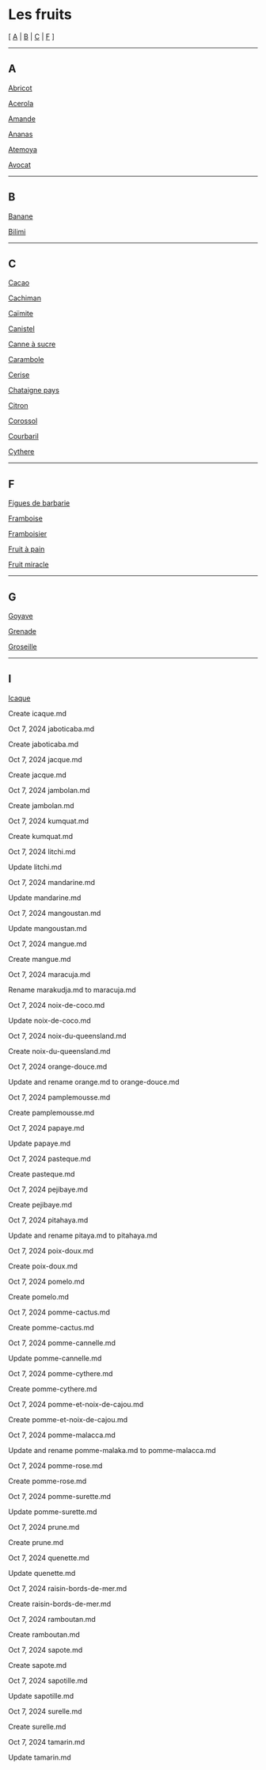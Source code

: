 # Les fruits

[ [A](#A) | [B](#B) | [C](#C) | [F](#F) ]

---

## A

[Abricot](fruits/abricot-pays.md)
 
[Acerola](fruits/acerola.md)

[Amande](fruits/amande.md)

[Ananas](fruits/ananas.md)

[Atemoya](fruits/atemoya.md)

[Avocat](fruits/avocat.md)

---

## B

[Banane](fruits/banane.md)

[Bilimi](fruits/bilimbi.md)

---

## C

[Cacao](fruits/cacao.md)

[Cachiman](fruits/cachiman.md)

[Caïmite](fruits/caimite.md)
	
[Canistel](fruits/canistel.md)
	
[Canne à sucre](fruits/canne-a-sucre.md)
	
[Carambole](fruits/carambole.md)
	
[Cerise](fruits/cerise.md)

[Chataigne pays](fruits/chataigne-pays.md)
	
[Citron](fruits/citron.md)
	
[Corossol](fruits/corossol.md)
	
[Courbaril](fruits/courbaril.md)
	
[Cythere](fruits/cythere.md)
	
--- 

## F

[Figues de barbarie](fruits/figues-de-barbarie.md)
	
[Framboise](fruits/framboise.md)
	
[Framboisier](fruits/framboisier.md)
	
[Fruit à pain](fruits/fruit-a-pain.md)
	
[Fruit miracle](fruits/fruit-miracle.md)

---

## G

[Goyave](fruits/goyave.md)
	
[Grenade](fruits/grenade.md)
	
[Groseille](fruits/groseille.md)
	
---

## I

[Icaque](fruits/icaque.md)
	
Create icaque.md
	
Oct 7, 2024
jaboticaba.md
	
Create jaboticaba.md
	
Oct 7, 2024
jacque.md
	
Create jacque.md
	
Oct 7, 2024
jambolan.md
	
Create jambolan.md
	
Oct 7, 2024
kumquat.md
	
Create kumquat.md
	
Oct 7, 2024
litchi.md
	
Update litchi.md
	
Oct 7, 2024
mandarine.md
	
Update mandarine.md
	
Oct 7, 2024
mangoustan.md
	
Update mangoustan.md
	
Oct 7, 2024
mangue.md
	
Create mangue.md
	
Oct 7, 2024
maracuja.md
	
Rename marakudja.md to maracuja.md
	
Oct 7, 2024
noix-de-coco.md
	
Update noix-de-coco.md
	
Oct 7, 2024
noix-du-queensland.md
	
Create noix-du-queensland.md
	
Oct 7, 2024
orange-douce.md
	
Update and rename orange.md to orange-douce.md
	
Oct 7, 2024
pamplemousse.md
	
Create pamplemousse.md
	
Oct 7, 2024
papaye.md
	
Update papaye.md
	
Oct 7, 2024
pasteque.md
	
Create pasteque.md
	
Oct 7, 2024
pejibaye.md
	
Create pejibaye.md
	
Oct 7, 2024
pitahaya.md
	
Update and rename pitaya.md to pitahaya.md
	
Oct 7, 2024
poix-doux.md
	
Create poix-doux.md
	
Oct 7, 2024
pomelo.md
	
Create pomelo.md
	
Oct 7, 2024
pomme-cactus.md
	
Create pomme-cactus.md
	
Oct 7, 2024
pomme-cannelle.md
	
Update pomme-cannelle.md
	
Oct 7, 2024
pomme-cythere.md
	
Create pomme-cythere.md
	
Oct 7, 2024
pomme-et-noix-de-cajou.md
	
Create pomme-et-noix-de-cajou.md
	
Oct 7, 2024
pomme-malacca.md
	
Update and rename pomme-malaka.md to pomme-malacca.md
	
Oct 7, 2024
pomme-rose.md
	
Create pomme-rose.md
	
Oct 7, 2024
pomme-surette.md
	
Update pomme-surette.md
	
Oct 7, 2024
prune.md
	
Create prune.md
	
Oct 7, 2024
quenette.md
	
Update quenette.md
	
Oct 7, 2024
raisin-bords-de-mer.md
	
Create raisin-bords-de-mer.md
	
Oct 7, 2024
ramboutan.md
	
Create ramboutan.md
	
Oct 7, 2024
sapote.md
	
Create sapote.md
	
Oct 7, 2024
sapotille.md
	
Update sapotille.md
	
Oct 7, 2024
surelle.md
	
Create surelle.md
	
Oct 7, 2024
tamarin.md
	
Update tamarin.md
